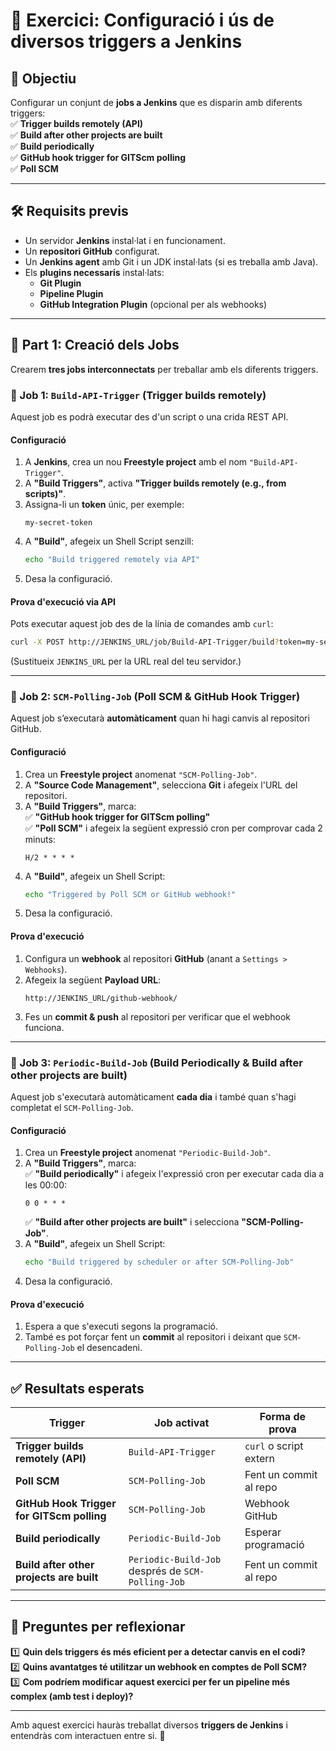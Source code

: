 
# 🔧 Exercici: Configuració i ús de diversos triggers a Jenkins  

## 🎯 Objectiu  
Configurar un conjunt de **jobs a Jenkins** que es disparin amb diferents triggers:  
✅ **Trigger builds remotely (API)**  
✅ **Build after other projects are built**  
✅ **Build periodically**  
✅ **GitHub hook trigger for GITScm polling**  
✅ **Poll SCM**  

---

## 🛠️ Requisits previs  
- Un servidor **Jenkins** instal·lat i en funcionament.  
- Un **repositori GitHub** configurat.  
- Un **Jenkins agent** amb Git i un JDK instal·lats (si es treballa amb Java).  
- Els **plugins necessaris** instal·lats:  
  - **Git Plugin**  
  - **Pipeline Plugin**  
  - **GitHub Integration Plugin** (opcional per als webhooks)  

---

## 📌 Part 1: Creació dels Jobs  

Crearem **tres jobs interconnectats** per treballar amb els diferents triggers.  

### 🔹 Job 1: `Build-API-Trigger` (Trigger builds remotely)  
Aquest job es podrà executar des d'un script o una crida REST API.  

#### **Configuració**  
1. A **Jenkins**, crea un nou **Freestyle project** amb el nom `"Build-API-Trigger"`.  
2. A **"Build Triggers"**, activa **"Trigger builds remotely (e.g., from scripts)"**.  
3. Assigna-li un **token** únic, per exemple:  
   ```
   my-secret-token
   ```
4. A **"Build"**, afegeix un Shell Script senzill:  
   ```bash
   echo "Build triggered remotely via API"
   ```
5. Desa la configuració.  

#### **Prova d'execució via API**  
Pots executar aquest job des de la línia de comandes amb `curl`:  
```bash
curl -X POST http://JENKINS_URL/job/Build-API-Trigger/build?token=my-secret-token
```
(Sustitueix `JENKINS_URL` per la URL real del teu servidor.)  

---

### 🔹 Job 2: `SCM-Polling-Job` (Poll SCM & GitHub Hook Trigger)  
Aquest job s’executarà **automàticament** quan hi hagi canvis al repositori GitHub.  

#### **Configuració**  
1. Crea un **Freestyle project** anomenat `"SCM-Polling-Job"`.  
2. A **"Source Code Management"**, selecciona **Git** i afegeix l'URL del repositori.  
3. A **"Build Triggers"**, marca:  
   ✅ **"GitHub hook trigger for GITScm polling"**  
   ✅ **"Poll SCM"** i afegeix la següent expressió cron per comprovar cada 2 minuts:  
   ```
   H/2 * * * *
   ```
4. A **"Build"**, afegeix un Shell Script:  
   ```bash
   echo "Triggered by Poll SCM or GitHub webhook!"
   ```
5. Desa la configuració.  

#### **Prova d'execució**  
1. Configura un **webhook** al repositori **GitHub** (anant a `Settings > Webhooks`).  
2. Afegeix la següent **Payload URL**:  
   ```
   http://JENKINS_URL/github-webhook/
   ```
3. Fes un **commit & push** al repositori per verificar que el webhook funciona.  

---

### 🔹 Job 3: `Periodic-Build-Job` (Build Periodically & Build after other projects are built)  
Aquest job s'executarà automàticament **cada dia** i també quan s'hagi completat el `SCM-Polling-Job`.  

#### **Configuració**  
1. Crea un **Freestyle project** anomenat `"Periodic-Build-Job"`.  
2. A **"Build Triggers"**, marca:  
   ✅ **"Build periodically"** i afegeix l'expressió cron per executar cada dia a les 00:00:  
   ```
   0 0 * * *
   ```
   ✅ **"Build after other projects are built"** i selecciona **"SCM-Polling-Job"**.  
3. A **"Build"**, afegeix un Shell Script:  
   ```bash
   echo "Build triggered by scheduler or after SCM-Polling-Job"
   ```
4. Desa la configuració.  

#### **Prova d'execució**  
1. Espera a que s'executi segons la programació.  
2. També es pot forçar fent un **commit** al repositori i deixant que `SCM-Polling-Job` el desencadeni.  

---

## ✅ Resultats esperats  

| **Trigger**                           | **Job activat**               | **Forma de prova** |
|----------------------------------------|-------------------------------|--------------------|
| **Trigger builds remotely (API)**       | `Build-API-Trigger`           | `curl` o script extern |
| **Poll SCM**                            | `SCM-Polling-Job`             | Fent un commit al repo |
| **GitHub Hook Trigger for GITScm polling** | `SCM-Polling-Job`             | Webhook GitHub |
| **Build periodically**                  | `Periodic-Build-Job`          | Esperar programació |
| **Build after other projects are built** | `Periodic-Build-Job` després de `SCM-Polling-Job` | Fent un commit al repo |

---

## 📌 Preguntes per reflexionar  
1️⃣ **Quin dels triggers és més eficient per a detectar canvis en el codi?**  
2️⃣ **Quins avantatges té utilitzar un webhook en comptes de Poll SCM?**  
3️⃣ **Com podríem modificar aquest exercici per fer un pipeline més complex (amb test i deploy)?**  

---

Amb aquest exercici hauràs treballat diversos **triggers de Jenkins** i entendràs com interactuen entre si. 🚀  

